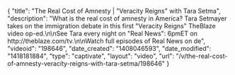 {
    "title": "The Real Cost of Amnesty | \"Veracity Reigns\" with Tara Setma",
    "description": "What is the real cost of amnesty in America? Tara Setmayer takes on the immigration debate in this first \"Veracity Reigns\" TheBlaze video op-ed.\n\nSee Tara every night on \"Real News\": 6pmET on http:\/\/theblaze.com\/tv.\n\nWatch full episodes of Real News on de",
    "videoid": "198646",
    "date_created": "1408046593",
    "date_modified": "1418181884",
    "type": "captivate",
    "layout": "video",
    "url": "\/v\/the-real-cost-of-amnesty-veracity-reigns-with-tara-setma\/198646"
}
